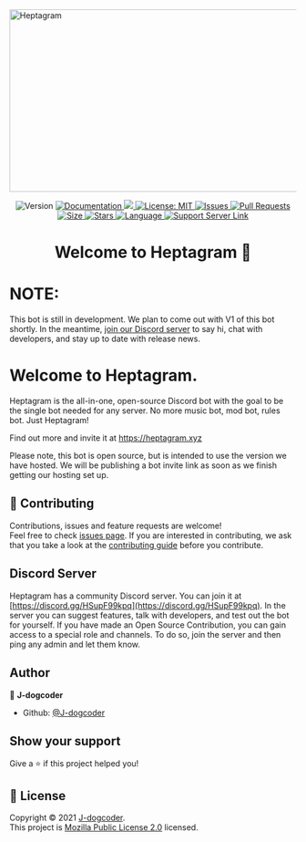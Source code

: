 <img src="https://socialify.git.ci/Heptagram-Bot/Heptagram/image?description=1&font=Raleway&owner=1&pattern=Circuit%20Board&theme=Dark" alt="Heptagram" width="1040" height="320" />
<p align="center">
  <img alt="Version" src="https://img.shields.io/badge/version-0.0.1-blue.svg?cacheSeconds=2592000&style=for-the-badge&logo=github?label=healthinesses" />
  <a href="https://github.com/Heptagram-Bot/Heptagram#readme" target="_blank">
    <img alt="Documentation" src="https://img.shields.io/badge/documentation-yes-brightgreen.svg?style=for-the-badge&logo=github?label=healthinesses" />
  </a>
  <a href="https://codeclimate.com/github/Heptagram-Bot/Heptagram/maintainability"><img src="https://api.codeclimate.com/v1/badges/dcad108e5bd6ec8d3c4a/maintainability?style=for-the-badge&logo=github?label=healthinesses" />
  </a>
  <a href="https://github.com/Heptagram-Bot/Heptagram/blob/master/LICENSE" target="_blank">
    <img alt="License: MIT" src="https://img.shields.io/github/license/J-dogcoder/Heptagram?style=for-the-badge&logo=github?label=healthinesses" />
  </a>
  <a href="https://github.com/Heptagram-Bot/Heptagram/issues">
    <img alt="Issues" src="https://img.shields.io/github/issues/Heptagram-Bot/Heptagram?style=for-the-badge&logo=github?label=healthinesses" />
  </a>
  <a href="https://github.com/Heptagram-Bot/Heptagram/pulls">
    <img alt="Pull Requests" src="https://img.shields.io/github/issues-pr/Heptagram-Bot/Heptagram?style=for-the-badge&logo=github?label=healthinesses" />
  </a>
  <a href="https://github.com/Heptagram-Bot/Heptagram">
    <img alt="Size" src="https://img.shields.io/github/languages/code-size/Heptagram-Bot/Heptagram?style=for-the-badge&logo=github?label=healthinesses" />
  </a>
   <a href="https://github.com/Heptagram-Bot/Heptagram">
    <img alt="Stars" src="https://img.shields.io/github/stars/Heptagram-Bot/Heptagram?style=for-the-badge&logo=github?label=healthinesses" />
  </a>
   <a href="https://github.com/Heptagram-Bot/Heptagram">
    <img alt="Language" src="https://img.shields.io/github/languages/top/Heptagram-Bot/Heptagram?style=for-the-badge&logo=github?label=healthinesses?" />
  </a>
   <a href="https://discord.gg/HSupF99kpq">
    <img alt="Support Server Link" src="https://img.shields.io/discord/826493837878493204.svg?label=Discord&logo=Discord&colorB=7289da&style=for-the-badge" />
   </a>
</p>

<h1 align="center">Welcome to Heptagram 👋</h1>

# NOTE: 
This bot is still in development. We plan to come out with V1 of this bot shortly. In the meantime, [join our Discord server](https://discord.gg/HSupF99kpq) to say hi, chat with developers, and stay up to date with release news.

# Welcome to Heptagram. 
Heptagram is the all-in-one, open-source Discord bot with the goal to be the single bot needed for any server. No more music bot, mod bot, rules bot. Just Heptagram!

Find out more and invite it at https://heptagram.xyz

Please note, this bot is open source, but is intended to use the version we have hosted. We will be publishing a bot invite link as soon as we finish getting our hosting set up.


## 🤝 Contributing

Contributions, issues and feature requests are welcome!<br />Feel free to check [issues page](https://github.com/Heptagram-Bot/Heptagram/issues). If you are interested in contributing, we ask that you take a look at the [contributing guide](https://github.com/Heptagram-Bot/Heptagram/blob/master/CONTRIBUTING.md) before you contribute.

## Discord Server
Heptagram has a community Discord server. You can join it at [https://discord.gg/HSupF99kpq](https://discord.gg/HSupF99kpq). In the server you can suggest features, talk with developers, and test out the bot for yourself. If you have made an Open Source Contribution, you can gain access to a special role and channels. To do so, join the server and then ping any admin and let them know.

## Author

👤 **J-dogcoder**

* Github: [@J-dogcoder](https://github.com/J-dogcoder)

## Show your support

Give a ⭐️ if this project helped you!

## 📝 License

Copyright © 2021 [J-dogcoder](https://github.com/J-dogcoder).<br />
This project is [Mozilla Public License 2.0](https://github.com/Heptagram-Bot/Heptagram/blob/master/LICENSE) licensed.

